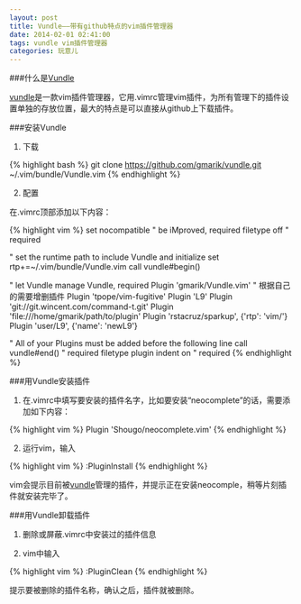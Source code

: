```yaml
---
layout: post
title: Vundle——带有github特点的vim插件管理器
date: 2014-02-01 02:41:00
tags: vundle vim插件管理器
categories: 玩意儿
---
```


###什么是[Vundle]

[vundle]是一款vim插件管理器，它用.vimrc管理vim插件，为所有管理下的插件设置单独的存放位置，最大的特点是可以直接从github上下载插件。


###安装Vundle

1. 下载

{% highlight bash %}
git clone https://github.com/gmarik/vundle.git ~/.vim/bundle/Vundle.vim
{% endhighlight %}

2. 配置

在.vimrc顶部添加以下内容：

{% highlight vim %}
set nocompatible              " be iMproved, required
filetype off                  " required

" set the runtime path to include Vundle and initialize
set rtp+=~/.vim/bundle/Vundle.vim
call vundle#begin()

" let Vundle manage Vundle, required
Plugin 'gmarik/Vundle.vim'
" 根据自己的需要增删插件
Plugin 'tpope/vim-fugitive'
Plugin 'L9'
Plugin 'git://git.wincent.com/command-t.git'
Plugin 'file:///home/gmarik/path/to/plugin'
Plugin 'rstacruz/sparkup', {'rtp': 'vim/'}
Plugin 'user/L9', {'name': 'newL9'}

" All of your Plugins must be added before the following line
call vundle#end()            " required
filetype plugin indent on    " required
{% endhighlight %}

###用Vundle安装插件

1. 在.vimrc中填写要安装的插件名字，比如要安装“neocomplete”的话，需要添加如下内容：

{% highlight vim %}
Plugin 'Shougo/neocomplete.vim'
{% endhighlight %}

2. 运行vim，输入

{% highlight vim %}
:PluginInstall
{% endhighlight %}

vim会提示目前被[vundle]管理的插件，并提示正在安装neocomple，稍等片刻插件就安装完毕了。


###用Vundle卸载插件

1. 删除或屏蔽.vimrc中安装过的插件信息

2. vim中输入

{% highlight vim %}
:PluginClean
{% endhighlight %}

提示要被删除的插件名称，确认之后，插件就被删除。

[vundle]:https://github.com/gmarik/vundle
[Vundle]:https://github.com/gmarik/vundle
